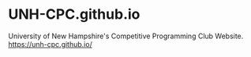 # UNH-CPC.github.io
University of New Hampshire's Competitive Programming Club Website.
https://unh-cpc.github.io/ 
